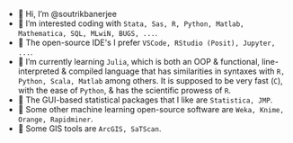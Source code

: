 - 👋 Hi, I’m @soutrikbanerjee
- 👀 I’m interested coding with `Stata, Sas, R, Python, Matlab, Mathematica, SQL, MLwiN, BUGS, ...`.
- 👀 The open-source IDE's I prefer `VSCode, RStudio (Posit), Jupyter, ...`.
- 🌱 I’m currently learning `Julia`, which is both an OOP & functional, line-interpreted & compiled language that has similarities in syntaxes with `R, Python, Scala, Matlab` among others. It is supposed to be very fast (`C`), with the ease of `Python`, & has the scientific prowess of `R`.
- 👀 The GUI-based statistical packages that I like are `Statistica, JMP`.
- 👀 Some other machine learning open-source software are `Weka, Knime, Orange, Rapidminer`.
- 👀 Some GIS tools are `ArcGIS, SaTScan`.

<!---
soutrikbanerjee/soutrikbanerjee is a ✨ special ✨ repository because its `README.md` (this file) appears on your GitHub profile.
You can click the Preview link to take a look at your changes.
--->
